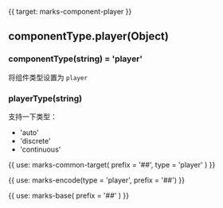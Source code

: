 {{ target: marks-component-player }}

## componentType.player(Object)

### componentType(string) = 'player'

将组件类型设置为 `player`

### playerType(string)

支持一下类型：

- 'auto'
- 'discrete'
- 'continuous'

{{ use: marks-common-target(
  prefix = '##',
  type = 'player'
) }}

{{ use: marks-encode(type = 'player', prefix = '##') }}

{{ use: marks-base( prefix = '##' ) }}
